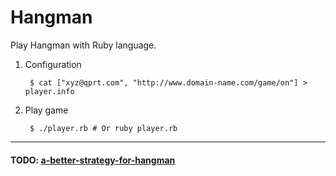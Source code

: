 # Hangman
Play Hangman with Ruby language.

1. Configuration

        $ cat ["xyz@qprt.com", "http://www.domain-name.com/game/on"] > player.info
    
2. Play game

        $ ./player.rb # Or ruby player.rb

* * *

#### TODO: [a-better-strategy-for-hangman](http://lifehacker.com/5898720/a-better-strategy-for-hangman)
